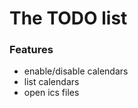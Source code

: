 The TODO list
==============


### Features

* enable/disable calendars
* list calendars
* open ics files

